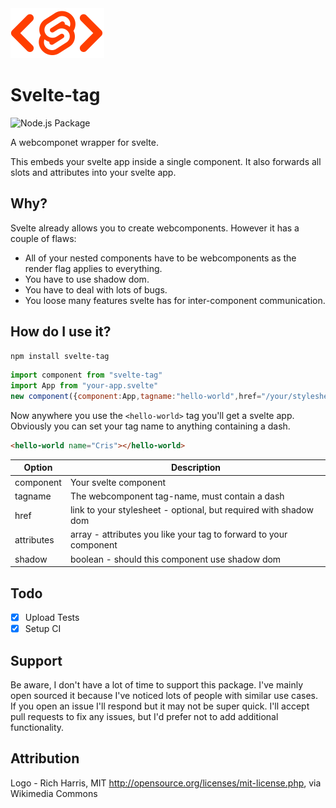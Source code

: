 <img src="svelte-tag.svg" width="150">

# Svelte-tag

![Node.js Package](https://github.com/crisward/svelte-tag/workflows/Node.js%20Package/badge.svg)

A webcomponet wrapper for svelte.

This embeds your svelte app inside a single component.
It also forwards all slots and attributes into your svelte app.

## Why?

Svelte already allows you to create webcomponents. However it has a couple of flaws:

* All of your nested components have to be webcomponents as the render flag applies to everything.
* You have to use shadow dom.
* You have to deal with lots of bugs.
* You loose many features svelte has for inter-component communication.

## How do I use it?

```bash
npm install svelte-tag
```

```javascript
import component from "svelte-tag"
import App from "your-app.svelte"
new component({component:App,tagname:"hello-world",href="/your/stylesheet.css",attributes:["name"]})
```
Now anywhere you use the `<hello-world>` tag you'll get a svelte app. Obviously you can set 
your tag name to anything containing a dash.

```html 
<hello-world name="Cris"></hello-world>
```


| Option     | Description                                                        |
| ---------- | ------------------------------------------------------------------ |
| component  | Your svelte component                                              |
| tagname    | The webcomponent tag-name, must contain a dash                     |
| href       | link to your stylesheet - optional, but required with shadow dom   |
| attributes | array -  attributes you like your tag to forward to your component |
| shadow     | boolean - should this component use shadow dom                     |

## Todo

- [x] Upload Tests
- [x] Setup CI 

## Support

Be aware, I don't have a lot of time to support this package. I've mainly open sourced it
because I've noticed lots of people with similar use cases. If you open an issue I'll respond
but it may not be super quick. I'll accept pull requests to fix any issues, but I'd prefer
not to add additional functionality.

## Attribution

Logo - Rich Harris, MIT <http://opensource.org/licenses/mit-license.php>, via Wikimedia Commons
